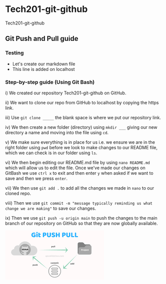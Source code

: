 # Tech201-git-github
Tech201-git-github
## Git Push and Pull guide
### Testing
- Let's create our markdown file
- This line is added on localhost

### Step-by-step guide (Using Git Bash)

i) We created our repository Tech201-git-github on GitHub.

ii) We want to clone our repo from GitHub to localhost by copying the https link.

iii) Use `git clone _____` the blank space is where we put our repository link.

iv) We then create a new folder (directory) using `mkdir ___` giving our new directory a name and moving into the file using `cd`. 

v) We make sure everything is in place for us i.e. we ensure we are in the right folder using `pwd` before we look to make changes to our README file, which we can check is in our folder using `ls`.

vi) We then begin editing our README.md file by using `nano README.md` which will allow us to edit the file. Once we've made our changes on GitBash we use `ctrl x` to exit and then enter `y` when asked if we want to save and then we press `enter`. 

vii) We then use `git add .` to add all the changes we made in `nano` to our cloned repo.

viii) Then we use `git commit -m "message typically reminding us what change we are making"` to save our changes.

ix) Then we use `git push -u origin main` to push the changes to the main branch of our repository on GitHub so that they are now globally available.

![](gitpushpull.png)

